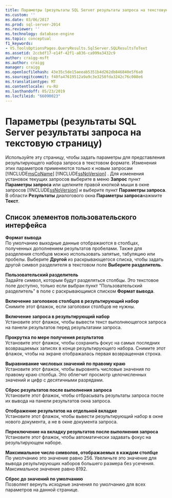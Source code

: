 ```yaml
---
title: Параметры (результаты SQL Server результаты запроса на текстовую страницу) | Документация Майкрософт
ms.custom: ''
ms.date: 03/06/2017
ms.prod: sql-server-2014
ms.reviewer: ''
ms.technology: database-engine
ms.topic: conceptual
f1_keywords:
- VS.ToolsOptionsPages.QueryResults.SqlServer.SQLResultsToText
ms.assetid: 2ccbdf17-e14f-42f1-a836-ca999a3432c9
author: craigg-msft
ms.author: craigg
manager: craigg
ms.openlocfilehash: 43e35c5de15aeeab5351b4d262db846840e5f6a0
ms.sourcegitcommit: f40fa47619512a9a9c3e3258fda3242c76c008e6
ms.translationtype: MT
ms.contentlocale: ru-RU
ms.lasthandoff: 05/23/2019
ms.locfileid: "66090023"
---
```

# <a name="options-query-results-sql-server-results-to-text-page"></a>Параметры (результаты SQL Server результаты запроса на текстовую страницу)
  Используйте эту страницу, чтобы задать параметры для представления результирующего набора запроса в текстовом формате. Изменения этих параметров применяются только к новым запросам [!INCLUDE[msCoName](../includes/msconame-md.md)] [!INCLUDE[ssNoVersion](../includes/ssnoversion-md.md)] . Для изменения установок текущих запросов выберите в меню **Запрос** пункт **Параметры запроса** или щелкните правой кнопкой мыши в окне запросов [!INCLUDE[ssNoVersion](../includes/ssnoversion-md.md)] и выберите пункт **Параметры запроса**. В области **Результаты** диалогового окна **Параметры запроса**нажмите **Текст**.  
  
## <a name="uielement-list"></a>Список элементов пользовательского интерфейса  
 **Формат вывода**  
 По умолчанию выходные данные отображаются в столбцах, полученных дополнением результатов пробелами. Также для разделения столбцов можно использовать запятые, табуляцию или пробелы. Выберите **Другой** из раскрывающегося списка, чтобы задать другой символ разделителя в текстовом поле **Выберите разделитель**.  
  
 **Пользовательский разделитель**  
 Задайте символ, которым будут разделяться столбцы. Это текстовое поле доступно, только если выбран пункт "Пользовательский разделитель" в поле с раскрывающимся списком **Формат вывода**.  
  
 **Включение заголовков столбцов в результирующий набор**  
 Снимите этот флажок, если заголовки столбцов не нужны.  
  
 **Включение запроса в результирующий набор**  
 Установите этот флажок, чтобы вывести текст выполняющегося запроса на панели результатов перед результатами запроса.  
  
 **Прокрутка по мере получения результатов**  
 Установите этот флажок, чтобы сохранить фокус на самых последних возвращаемых записях в конце результирующего набора. Снимите этот флажок, чтобы на экране отображалась первая возвращенная строка.  
  
 **Выравнивание числовых значений по правому краю**  
 Установите этот флажок, чтобы выровнять числовые значения по правому краю столбца. Это облегчит просмотр целочисленных значений и цифр с десятичными разрядами.  
  
 **Сброс результатов после выполнения запроса**  
 Установите этот флажок, чтобы отбрасывать результаты запроса после их вывода на панели результатов окна запроса.  
  
 **Отображение результатов на отдельной вкладке**  
 Установите этот флажок, чтобы вывести результирующий набор в окне нового документа, а не в окне документа запроса.  
  
 **Переключение на вкладку результатов после выполнения запроса**  
 Установите этот флажок, чтобы автоматически задавать фокус на результирующем наборе.  
  
 **Максимальное число символов, отображаемых в каждом столбце**  
 По умолчанию это значение равно 256. Увеличьте это значение для вывода результирующих наборов большего размера без усечения. Максимальное значение равно 8192.  
  
 **Сброс до значений по умолчанию**  
 Позволяет вернуть исходные значения по умолчанию для всех параметров на данной странице.  
  
  
